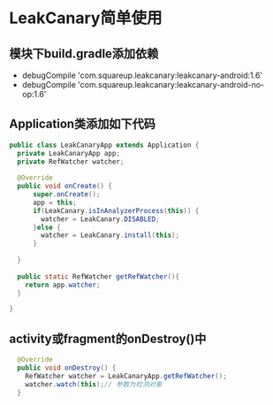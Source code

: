 # LeakCanary简单使用

## 模块下build.gradle添加依赖
- debugCompile 'com.squareup.leakcanary:leakcanary-android:1.6'
- debugCompile 'com.squareup.leakcanary:leakcanary-android-no-op:1.6'

## Application类添加如下代码
```java
public class LeakCanaryApp extends Application {
  private LeakCanaryApp app;
  private RefWatcher watcher;
  
  @Override
  public void onCreate() {
      super.onCreate();
      app = this;
      if(LeakCanary.isInAnalyzerProcess(this)) {
        watcher = LeakCanary.DISABLED;
      }else {
        watcher = LeakCanary.install(this);
      }
      
  }
  
  public static RefWatcher getRefWatcher(){
    return app.watcher;
  }

}
```

## activity或fragment的onDestroy()中
```java
  @Override
  public void onDestroy() {
    RefWatcher watcher = LeakCanaryApp.getRefWatcher();
    watcher.watch(this);// 参数为检测对象
  }
```
